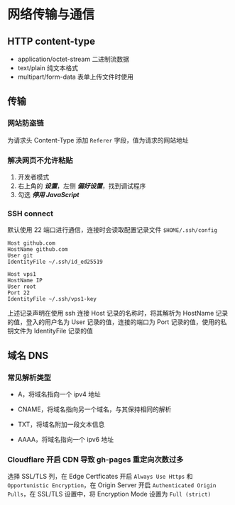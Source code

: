 # 网络传输与通信

## HTTP content-type

- application/octet-stream 二进制流数据
- text/plain 纯文本格式
- multipart/form-data 表单上传文件时使用

## 传输

### 网站防盗链

为请求头 Content-Type 添加 `Referer` 字段，值为请求的网站地址

### 解决网页不允许粘贴

1. 开发者模式
2. 右上角的 ___设置___，左侧 ___偏好设置___，找到调试程序
3. 勾选 ___停用 JavaScript___

### SSH connect

默认使用 22 端口进行通信，连接时会读取配置记录文件 `$HOME/.ssh/config`

```ssh-config
Host github.com
HostName github.com
User git
IdentityFile ~/.ssh/id_ed25519

Host vps1
HostName IP
User root
Port 22
IdentityFile ~/.ssh/vps1-key
```

上述记录声明在使用 ssh 连接 Host 记录的名称时，将其解析为 HostName 记录的值，登入的用户名为 User 记录的值，连接的端口为 Port 记录的值，使用的私钥文件为 IdentityFile 记录的值

## 域名 DNS

### 常见解析类型

- A，将域名指向一个 ipv4 地址

- CNAME，将域名指向另一个域名，与其保持相同的解析

- TXT，将域名附加一段文本信息

- AAAA，将域名指向一个 ipv6 地址

### Cloudflare 开启 CDN 导致 gh-pages 重定向次数过多

选择 SSL/TLS 列，在 Edge Certficates 开启 `Always Use Https` 和 `Opportunistic Encryption`，在 Origin Server 开启 `Authenticated Origin Pulls`，在 SSL/TLS 设置中，将 Encryption Mode 设置为 `Full (strict)`
